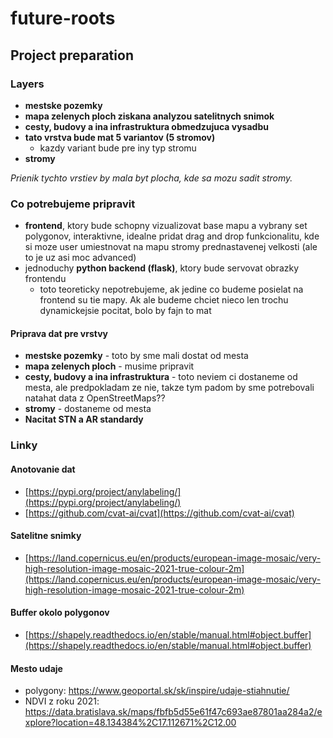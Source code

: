 # future-roots


## Project preparation

### Layers

- **mestske pozemky**
- **mapa zelenych ploch ziskana analyzou satelitnych snimok**
- **cesty, budovy a ina infrastruktura obmedzujuca vysadbu**
- **tato vrstva bude mat 5 variantov (5 stromov)**
    - kazdy variant bude pre iny typ stromu
- **stromy**

*Prienik tychto vrstiev by mala byt plocha, kde sa mozu sadit stromy.*

### Co potrebujeme pripravit

- **frontend**, ktory bude schopny vizualizovat base mapu a vybrany set polygonov, interaktivne, idealne pridat drag and drop funkcionalitu, kde si moze user umiestnovat na mapu stromy prednastavenej velkosti (ale to je uz asi moc advanced)
- jednoduchy **python backend (flask)**, ktory bude servovat obrazky frontendu
    - toto teoreticky nepotrebujeme, ak jedine co budeme posielat na frontend su tie mapy. Ak ale budeme chciet nieco len trochu dynamickejsie pocitat, bolo by fajn to mat

#### Priprava dat pre vrstvy

- **mestske pozemky** - toto by sme mali dostat od mesta
- **mapa zelenych ploch** - musime pripravit
- **cesty, budovy a ina infrastruktura** - toto neviem ci dostaneme od mesta, ale predpokladam ze nie, takze tym padom by sme potrebovali natahat data z OpenStreetMaps??
- **stromy** - dostaneme od mesta
- **Nacitat STN a AR standardy**

### Linky

#### Anotovanie dat
- [https://pypi.org/project/anylabeling/](https://pypi.org/project/anylabeling/)
- [https://github.com/cvat-ai/cvat](https://github.com/cvat-ai/cvat)

#### Satelitne snimky
- [https://land.copernicus.eu/en/products/european-image-mosaic/very-high-resolution-image-mosaic-2021-true-colour-2m](https://land.copernicus.eu/en/products/european-image-mosaic/very-high-resolution-image-mosaic-2021-true-colour-2m)

#### Buffer okolo polygonov
- [https://shapely.readthedocs.io/en/stable/manual.html#object.buffer](https://shapely.readthedocs.io/en/stable/manual.html#object.buffer)

#### Mesto udaje

- polygony: https://www.geoportal.sk/sk/inspire/udaje-stiahnutie/
- NDVI z roku
  2021: https://data.bratislava.sk/maps/fbfb5d55e61f47c693ae87801aa284a2/explore?location=48.134384%2C17.112671%2C12.00
